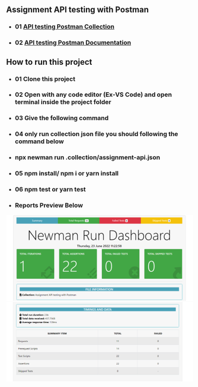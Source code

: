 ## Assignment API testing with Postman

- ### 01 [API testing Postman Collection](https://www.getpostman.com/collections/36418ebe6791fa746576)

- ### 02 [API testing Postman Documentation](https://documenter.getpostman.com/view/21523077/UzBpM6R1)

## How to run this project

- ### 01 Clone this project

- ### 02 Open with any code editor (Ex-VS Code) and open terminal inside the project folder

- ### 03 Give the following command

- ### 04 only run collection json file you should following the command below

- ### npx newman run .collection/assignment-api.json

- ### 05 npm install/ npm i or yarn install

- ### 06 npm test or yarn test

- ### Reports Preview Below

![Reports Preview](./collection/reports_01.png)
![Reports Preview](./collection/reports_02.png)
